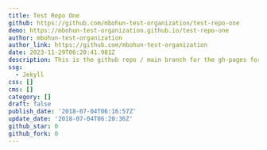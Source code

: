 ```yaml
---
title: Test Repo One
github: https://github.com/mbohun-test-organization/test-repo-one
demo: https://mbohun-test-organization.github.io/test-repo-one
author: mbohun-test-organization
author_link: https://github.com/mbohun-test-organization
date: 2023-11-29T06:20:41.981Z
description: This is the github repo / main branch for the gh-pages for test-repo-one
ssg:
  - Jekyll
css: []
cms: []
category: []
draft: false
publish_date: '2018-07-04T06:16:57Z'
update_date: '2018-07-04T06:20:36Z'
github_star: 0
github_fork: 0
---
```

